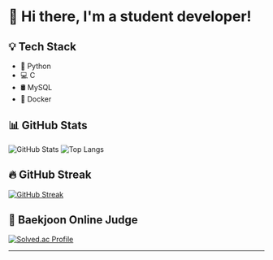 # 👋 Hi there, I'm a student developer!

## 💡 Tech Stack
- 🐍 Python  
- 💻 C  
- 🛢️ MySQL  
- 🐳 Docker  

## 📊 GitHub Stats
![GitHub Stats](https://github-readme-stats.vercel.app/api?username=danmoo6837&show_icons=true&theme=default)
![Top Langs](https://github-readme-stats.vercel.app/api/top-langs/?username=danmoo6837&layout=compact&theme=default)

## 🔥 GitHub Streak
[![GitHub Streak](https://streak-stats.demolab.com/?user=danmoo4133)](https://git.io/streak-stats/danmoo4133)

## 🧩 Baekjoon Online Judge
[![Solved.ac Profile](http://mazassumnida.wtf/api/generate_badge?boj=dlehddbs4133)](https://solved.ac/dlehddbs4133)

---
